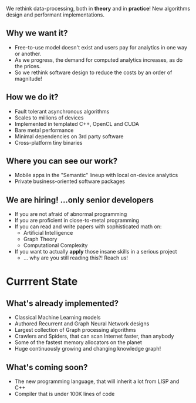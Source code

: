 We rethink data-processing, both in **theory** and in **practice**!
New algorithms design and performant implementations.

## Why we want it?

- Free-to-use model doesn't exist and users pay for analytics in one way or another.
- As we progress, the demand for computed analytics increases, as do the prices.
- So we rethink software design to reduce the costs by an order of magnitude!
				
## How we do it?

- Fault tolerant asynchronous algorithms
- Scales to millions of devices
- Implemented in templated C++, OpenCL and CUDA
- Bare metal performance
- Minimal dependencies on 3rd party software
- Cross-platform tiny binaries

## Where you can see our work?

- Mobile apps in the "Semantic" lineup with local on-device analytics
- Private business-oriented software packages

## We are hiring! ...only senior developers

- If you are not afraid of abnormal programming
- If you are proficient in close-to-metal programming
- If you can read and write papers with sophisticated math on:
	- Artificial Intelligence
	- Graph Theory
	- Computational Complexity
- If you want to actually **apply** those insane skills in a serious project
	- ... why are you still reading this?! Reach us!

# Currrent State

## What's already implemented?

- Classical Machine Learning models
- Authored Recurrent and Graph Neural Network designs
- Largest collection of Graph processing algorithms
- Crawlers and Spiders, that can scan Internet faster, than anybody
- Some of the fastest memory allocators on the planet
- Huge continuously growing and changing knowledge graph!

## What's coming soon?

- The new programming language, that will inherit a lot from LISP and C++
- Compiler that is under 100K lines of code
